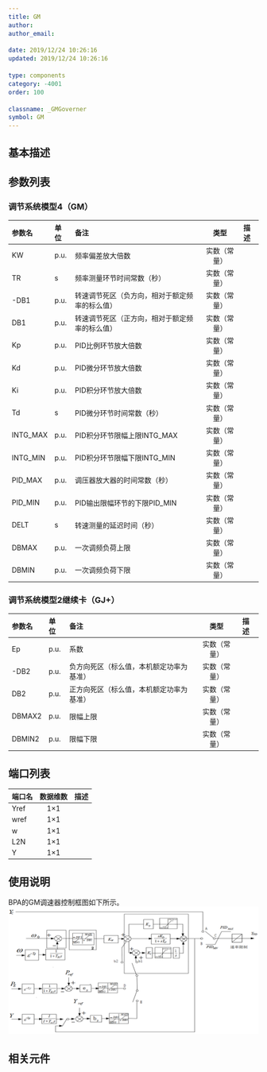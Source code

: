 ```yaml
---
title: GM
author:
author_email:

date: 2019/12/24 10:26:16
updated: 2019/12/24 10:26:16

type: components
category: -4001
order: 100

classname: _GMGoverner
symbol: GM
---
```


## 基本描述

[^_^]:![](./GMS.png)

## 参数列表
### 调节系统模型4（GM）
| 参数名 | 单位 | 备注 | 类型 | 描述 |
| :--- | :--- | :--- | :--: | :--- |
| KW | p.u. | 频率偏差放大倍数 | 实数（常量） |  |
| TR | s | 频率测量环节时间常数（秒） | 实数（常量） |  |
| -DB1 | p.u. | 转速调节死区（负方向，相对于额定频率的标么值） | 实数（常量） |  |
| DB1 | p.u. | 转速调节死区（正方向，相对于额定频率的标么值） | 实数（常量） |  |
| Kp | p.u. | PID比例环节放大倍数 | 实数（常量） |  |
| Kd | p.u. | PID微分环节放大倍数 | 实数（常量） |  |
| Ki | p.u. | PID积分环节放大倍数 | 实数（常量） |  |
| Td | s | PID微分环节时间常数（秒） | 实数（常量） |  |
| INTG_MAX | p.u. | PID积分环节限幅上限INTG_MAX | 实数（常量） |  |
| INTG_MIN | p.u. | PID积分环节限幅下限INTG_MIN | 实数（常量） |  |
| PID_MAX | p.u. | 调压器放大器的时间常数（秒） | 实数（常量） |  |
| PID_MIN | p.u. | PID输出限幅环节的下限PID_MIN | 实数（常量） |  |
| DELT | s | 转速测量的延迟时间（秒） | 实数（常量） |  |
| DBMAX | p.u. | 一次调频负荷上限 | 实数（常量） |  |
| DBMIN | p.u. | 一次调频负荷下限 | 实数（常量） |  |

### 调节系统模型2继续卡（GJ+）
| 参数名 | 单位 | 备注 | 类型 | 描述 |
| :--- | :--- | :--- | :--: | :--- |
| Ep | p.u. | 系数 | 实数（常量） |  |
| -DB2 | p.u. | 负方向死区（标么值，本机额定功率为基准） | 实数（常量） |  |
| DB2 | p.u. | 正方向死区（标么值，本机额定功率为基准） | 实数（常量） |  |
| DBMAX2 | p.u. | 限幅上限 | 实数（常量） |  |
| DBMIN2 | p.u. | 限幅下限 | 实数（常量） |  |


## 端口列表

| 端口名 | 数据维数 | 描述 |
| :--- | :--:  | :--- |
| Yref | 1×1 | |
| wref | 1×1 | |
| w | 1×1 | |
| L2N | 1×1 | |
| Y | 1×1 | |

## 使用说明
BPA的GM调速器控制框图如下所示。
![等效图](./GM.png)

## 相关元件

